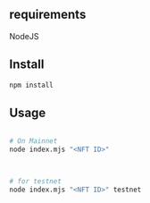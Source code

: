 ## requirements

NodeJS

## Install



```bash
npm install
```

## Usage

```bash

# On Mainnet
node index.mjs "<NFT ID>"



# for testnet
node index.mjs "<NFT ID>" testnet

```
